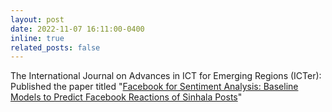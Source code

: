 ```yaml
---
layout: post
date: 2022-11-07 16:11:00-0400
inline: true
related_posts: false
---
```


The International Journal on Advances in ICT for Emerging Regions (ICTer): Published the paper titled "<a href="https://journal.icter.org/index.php/ICTer/article/view/389">Facebook for Sentiment Analysis: Baseline Models to Predict Facebook Reactions of Sinhala Posts</a>"